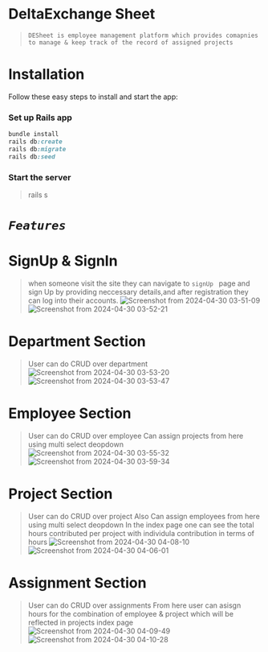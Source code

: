 # DeltaExchange Sheet
> `DESheet is employee management platform which provides comapnies to manage & keep track of the record of assigned projects`
> 
# Installation
Follow these easy steps to install and start the app:

### Set up Rails app
```ruby 
bundle install
rails db:create
rails db:migrate
rails db:seed
```
### Start the server
> rails s 


# _`Features`_ 
#  SignUp & SignIn
> when someone visit the site they can navigate to `signUp ` page and sign Up by providing neccessary details,and after registration they can log into their accounts.
![Screenshot from 2024-04-30 03-51-09](https://github.com/revolution-99/DESheets/assets/60106442/b6157e20-6345-459e-9c16-fd467092ba45)
![Screenshot from 2024-04-30 03-52-21](https://github.com/revolution-99/DESheets/assets/60106442/eed9ab14-ced5-43ab-8b2e-6e51a4edaa79)


# Department Section
> User can do CRUD over department
![Screenshot from 2024-04-30 03-53-20](https://github.com/revolution-99/DESheets/assets/60106442/f4ef633b-2d52-4dc1-acb7-28a3ea139cb1)
![Screenshot from 2024-04-30 03-53-47](https://github.com/revolution-99/DESheets/assets/60106442/130c7a32-2249-423e-84fc-1c4406c6b889)

# Employee Section
> User can do CRUD over employee
> Can assign projects from here using multi select deopdown
![Screenshot from 2024-04-30 03-55-32](https://github.com/revolution-99/DESheets/assets/60106442/006c673c-5380-4aea-b184-e0a8c453c3ee)
![Screenshot from 2024-04-30 03-59-34](https://github.com/revolution-99/DESheets/assets/60106442/2a2fd2bd-ea2a-4a01-b4a8-982aa67cfa15)

# Project Section
> User can do CRUD over project
> Also Can assign employees from here using multi select deopdown
> In the index page one can see the total hours contributed per project with individula contribution in terms of hours
![Screenshot from 2024-04-30 04-08-10](https://github.com/revolution-99/DESheets/assets/60106442/58ceb571-679d-4219-b2d3-0309d5649734)
![Screenshot from 2024-04-30 04-06-01](https://github.com/revolution-99/DESheets/assets/60106442/9bde2d56-3e9b-4fc7-8309-307c8fd7f91c)

# Assignment Section
> User can do CRUD over assignments
> From here user can asisgn hours for the combination of employee & project which will be reflected in projects index page
![Screenshot from 2024-04-30 04-09-49](https://github.com/revolution-99/DESheets/assets/60106442/083f7ec2-c0cb-4fa7-a7d9-d85ceb5997c3)
![Screenshot from 2024-04-30 04-10-28](https://github.com/revolution-99/DESheets/assets/60106442/70d416b8-4bce-4143-81cb-083772fb9a7d)



